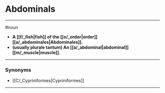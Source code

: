 # Abdominals
---
#noun
- **A [[f/_fish|fish]] of the [[o/_order|order]] [[a/_abdominales|Abdominales]].**
- **(usually plurale tantum) An [[a/_abdominal|abdominal]] [[m/_muscle|muscle]].**
---
### Synonyms
- [[C/_Cypriniformes|Cypriniformes]]
---
